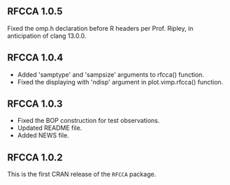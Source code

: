 ## RFCCA 1.0.5
Fixed the omp.h declaration before R headers per Prof. Ripley, in anticipation of clang 13.0.0.

## RFCCA 1.0.4
* Added 'samptype' and 'sampsize' arguments to rfcca() function.
* Fixed the displaying with 'ndisp' argument in plot.vimp.rfcca() function.

## RFCCA 1.0.3
* Fixed the BOP construction for test observations.
* Updated README file.
* Added NEWS file.

## RFCCA 1.0.2
This is the first CRAN release of the `RFCCA` package.
